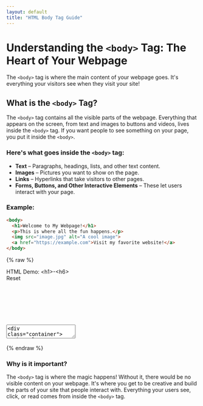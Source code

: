 ```yaml
---
layout: default
title: "HTML Body Tag Guide"
---
```


# Understanding the `<body>` Tag: The Heart of Your Webpage

The `<body>` tag is where the main content of your webpage goes. It's everything your visitors see when they visit your site!

## What is the `<body>` Tag?

The `<body>` tag contains all the visible parts of the webpage. Everything that appears on the screen, from text and images to buttons and videos, lives inside the `<body>` tag. If you want people to see something on your page, you put it inside the `<body>`.

### Here's what goes inside the `<body>` tag:
- **Text** – Paragraphs, headings, lists, and other text content.
- **Images** – Pictures you want to show on the page.
- **Links** – Hyperlinks that take visitors to other pages.
- **Forms, Buttons, and Other Interactive Elements** – These let users interact with your page.

### Example:
```html
<body>
  <h1>Welcome to My Webpage!</h1>
  <p>This is where all the fun happens.</p>
  <img src="image.jpg" alt="A cool image">
  <a href="https://example.com">Visit my favorite website!</a>
</body>
```
{% raw %}
<div class='demo-container'>
  <div class='demo-title'>
    <div>HTML Demo: &lt;h1&gt;-&lt;h6&gt;</div>
    <div class='reset-button'>Reset</div>
  </div>
  <div class='code-container'>
    <textarea id="code" name="code">
<div class="container">
  <h1>Welcome to My Webpage</h1>
  <p>This is the main section of my webpage.</p>
</div></textarea>
    <iframe id="preview" style=" border: none;"></iframe>
  </div>
</div>

  <script>
    var textarea = document.getElementById('code');
    var initialContent = textarea.value;
    
    document.querySelector('.reset-button').addEventListener('click', function() {
      editor.setValue(initialContent);
      updatePreview();
    });


    // Initialize CodeMirror
    var editor = CodeMirror.fromTextArea(document.getElementById('code'), {
      mode: 'xml',  // HTML, CSS, and JavaScript combined mode
      lineNumbers: true,  // Show line numbers
      theme: 'dracula',   // Theme of your choice
      matchBrackets: true // Highlight matching brackets
    });
    function updatePreview() {
      var iframe = document.getElementById('preview');
      var content = editor.getValue();  // Get the content from the editor
      var doc = iframe.contentWindow.document;

      // Write content to the iframe
      doc.open();
      doc.write(content);
      doc.close();
    }

    // Update the preview whenever the content in the editor changes
    editor.on('change', function() {
      updatePreview();
    });

    // Initial preview update
    updatePreview();

  </script>

{% endraw %}  

### Why is it important?
The `<body>` tag is where the magic happens! Without it, there would be no visible content on your webpage. It's where you get to be creative and build the parts of your site that people interact with. Everything your users see, click, or read comes from inside the `<body>` tag.


